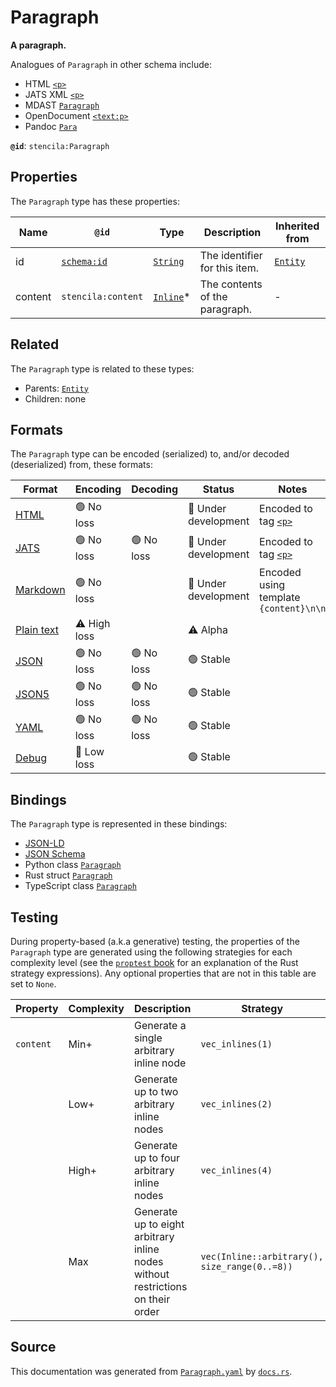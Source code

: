 # Paragraph

**A paragraph.**

Analogues of `Paragraph` in other schema include:
  - HTML [`<p>`](https://developer.mozilla.org/en-US/docs/Web/HTML/Element/p)
  - JATS XML [`<p>`](https://jats.nlm.nih.gov/articleauthoring/tag-library/1.2/element/p.html)
  - MDAST [`Paragraph`](https://github.com/syntax-tree/mdast#Paragraph)
  - OpenDocument [`<text:p>`](http://docs.oasis-open.org/office/v1.2/os/OpenDocument-v1.2-os-part1.html#__RefHeading__1415138_253892949)
  - Pandoc [`Para`](https://github.com/jgm/pandoc-types/blob/1.17.5.4/Text/Pandoc/Definition.hs#L220)


**`@id`**: `stencila:Paragraph`

## Properties

The `Paragraph` type has these properties:

| Name    | `@id`                                | Type                                                                                              | Description                    | Inherited from                                                                                   |
| ------- | ------------------------------------ | ------------------------------------------------------------------------------------------------- | ------------------------------ | ------------------------------------------------------------------------------------------------ |
| id      | [`schema:id`](https://schema.org/id) | [`String`](https://github.com/stencila/stencila/blob/main/docs/reference/schema/data/string.md)   | The identifier for this item.  | [`Entity`](https://github.com/stencila/stencila/blob/main/docs/reference/schema/other/entity.md) |
| content | `stencila:content`                   | [`Inline`](https://github.com/stencila/stencila/blob/main/docs/reference/schema/prose/inline.md)* | The contents of the paragraph. | -                                                                                                |

## Related

The `Paragraph` type is related to these types:

- Parents: [`Entity`](https://github.com/stencila/stencila/blob/main/docs/reference/schema/other/entity.md)
- Children: none

## Formats

The `Paragraph` type can be encoded (serialized) to, and/or decoded (deserialized) from, these formats:

| Format                                                                                        | Encoding         | Decoding     | Status                 | Notes                                                                                            |
| --------------------------------------------------------------------------------------------- | ---------------- | ------------ | ---------------------- | ------------------------------------------------------------------------------------------------ |
| [HTML](https://github.com/stencila/stencila/blob/main/docs/reference/formats/html.md)         | 🟢 No loss        |              | 🚧 Under development    | Encoded to tag [`<p>`](https://developer.mozilla.org/en-US/docs/Web/HTML/Element/p)              |
| [JATS](https://github.com/stencila/stencila/blob/main/docs/reference/formats/jats.md)         | 🟢 No loss        | 🟢 No loss    | 🚧 Under development    | Encoded to tag [`<p>`](https://jats.nlm.nih.gov/articleauthoring/tag-library/1.3/element/p.html) |
| [Markdown](https://github.com/stencila/stencila/blob/main/docs/reference/formats/markdown.md) | 🟢 No loss        |              | 🚧 Under development    | Encoded using template `{content}\n\n`                                                           |
| [Plain text](https://github.com/stencila/stencila/blob/main/docs/reference/formats/text.md)   | ⚠️ High loss     |              | ⚠️ Alpha               |                                                                                                  |
| [JSON](https://github.com/stencila/stencila/blob/main/docs/reference/formats/json.md)         | 🟢 No loss        | 🟢 No loss    | 🟢 Stable               |                                                                                                  |
| [JSON5](https://github.com/stencila/stencila/blob/main/docs/reference/formats/json5.md)       | 🟢 No loss        | 🟢 No loss    | 🟢 Stable               |                                                                                                  |
| [YAML](https://github.com/stencila/stencila/blob/main/docs/reference/formats/yaml.md)         | 🟢 No loss        | 🟢 No loss    | 🟢 Stable               |                                                                                                  |
| [Debug](https://github.com/stencila/stencila/blob/main/docs/reference/formats/debug.md)       | 🔷 Low loss       |              | 🟢 Stable               |                                                                                                  |

## Bindings

The `Paragraph` type is represented in these bindings:

- [JSON-LD](https://stencila.dev/Paragraph.jsonld)
- [JSON Schema](https://stencila.dev/Paragraph.schema.json)
- Python class [`Paragraph`](https://github.com/stencila/stencila/blob/main/python/python/stencila/types/paragraph.py)
- Rust struct [`Paragraph`](https://github.com/stencila/stencila/blob/main/rust/schema/src/types/paragraph.rs)
- TypeScript class [`Paragraph`](https://github.com/stencila/stencila/blob/main/typescript/src/types/Paragraph.ts)

## Testing

During property-based (a.k.a generative) testing, the properties of the `Paragraph` type are generated using the following strategies for each complexity level (see the [`proptest` book](https://proptest-rs.github.io/proptest/) for an explanation of the Rust strategy expressions). Any optional properties that are not in this table are set to `None`.

| Property  | Complexity | Description                                                                     | Strategy                                      |
| --------- | ---------- | ------------------------------------------------------------------------------- | --------------------------------------------- |
| `content` | Min+       | Generate a single arbitrary inline node                                         | `vec_inlines(1)`                              |
|           | Low+       | Generate up to two arbitrary inline nodes                                       | `vec_inlines(2)`                              |
|           | High+      | Generate up to four arbitrary inline nodes                                      | `vec_inlines(4)`                              |
|           | Max        | Generate up to eight arbitrary inline nodes without restrictions on their order | `vec(Inline::arbitrary(), size_range(0..=8))` |

## Source

This documentation was generated from [`Paragraph.yaml`](https://github.com/stencila/stencila/blob/main/schema/Paragraph.yaml) by [`docs.rs`](https://github.com/stencila/stencila/blob/main/rust/schema-gen/src/docs.rs).